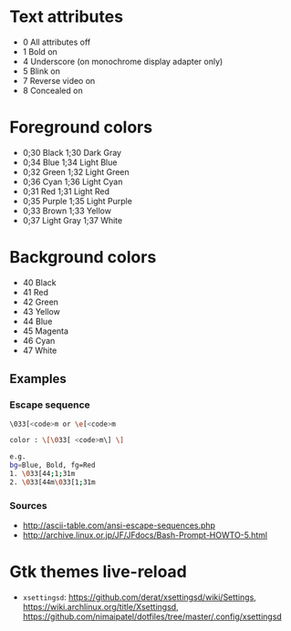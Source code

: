 # Text attributes
-  0  All attributes off
-  1  Bold on
-  4  Underscore (on monochrome display adapter only)
-  5  Blink on
-  7  Reverse video on
-  8  Concealed on


# Foreground colors
-  0;30   Black          1;30   Dark Gray
-  0;34   Blue           1;34   Light Blue
-  0;32   Green          1;32   Light Green
-  0;36   Cyan           1;36   Light Cyan
-  0;31   Red            1;31   Light Red
-  0;35   Purple         1;35   Light Purple
-  0;33   Brown          1;33   Yellow
-  0;37   Light Gray     1;37   White


# Background colors
-  40   Black
-  41   Red
-  42   Green
-  43   Yellow
-  44   Blue
-  45   Magenta
-  46   Cyan
-  47   White

## Examples
### Escape sequence
``` sh
\033[<code>m or \e[<code>m

color : \[\033[ <code>m\] \]

e.g.
bg=Blue, Bold, fg=Red
1. \033[44;1;31m
2. \033[44m\033[1;31m
```

### Sources
-  http://ascii-table.com/ansi-escape-sequences.php
-  http://archive.linux.or.jp/JF/JFdocs/Bash-Prompt-HOWTO-5.html

# Gtk themes live-reload
- `xsettingsd`: https://github.com/derat/xsettingsd/wiki/Settings, https://wiki.archlinux.org/title/Xsettingsd,
  https://github.com/nimaipatel/dotfiles/tree/master/.config/xsettingsd
